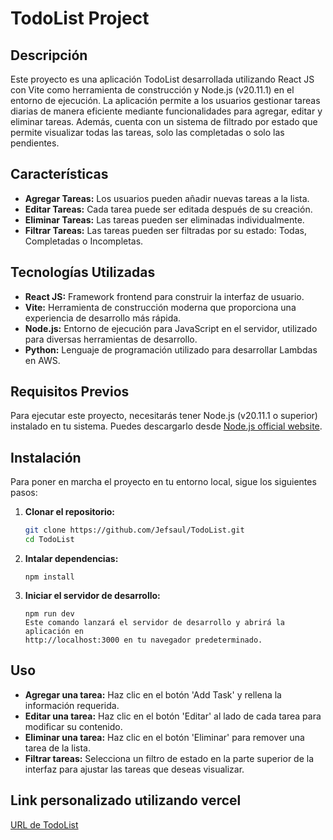 # TodoList Project

## Descripción
Este proyecto es una aplicación TodoList desarrollada utilizando React JS con Vite como herramienta de construcción y Node.js (v20.11.1) en el entorno de ejecución. La aplicación permite a los usuarios gestionar tareas diarias de manera eficiente mediante funcionalidades para agregar, editar y eliminar tareas. Además, cuenta con un sistema de filtrado por estado que permite visualizar todas las tareas, solo las completadas o solo las pendientes.

## Características
- **Agregar Tareas:** Los usuarios pueden añadir nuevas tareas a la lista.
- **Editar Tareas:** Cada tarea puede ser editada después de su creación.
- **Eliminar Tareas:** Las tareas pueden ser eliminadas individualmente.
- **Filtrar Tareas:** Las tareas pueden ser filtradas por su estado: Todas, Completadas o Incompletas.

## Tecnologías Utilizadas 
- **React JS:** Framework frontend para construir la interfaz de usuario.
- **Vite:** Herramienta de construcción moderna que proporciona una experiencia de desarrollo más rápida.
- **Node.js:** Entorno de ejecución para JavaScript en el servidor, utilizado para diversas herramientas de desarrollo.
- **Python:** Lenguaje de programación utilizado para desarrollar Lambdas en AWS.
  
## Requisitos Previos
Para ejecutar este proyecto, necesitarás tener Node.js (v20.11.1 o superior) instalado en tu sistema. Puedes descargarlo desde [Node.js official website](https://nodejs.org/).

## Instalación
Para poner en marcha el proyecto en tu entorno local, sigue los siguientes pasos:

1. **Clonar el repositorio:**
   ```bash
   git clone https://github.com/Jefsaul/TodoList.git
   cd TodoList
2. **Intalar dependencias:**
    ```
    npm install
3. **Iniciar el servidor de desarrollo:**
    ```
    npm run dev
    Este comando lanzará el servidor de desarrollo y abrirá la aplicación en 
    http://localhost:3000 en tu navegador predeterminado.

## Uso
- **Agregar una tarea:** Haz clic en el botón 'Add Task' y rellena la información requerida.
- **Editar una tarea:** Haz clic en el botón 'Editar' al lado de cada tarea para modificar su contenido.
- **Eliminar una tarea:** Haz clic en el botón 'Eliminar' para remover una tarea de la lista.
- **Filtrar tareas:** Selecciona un filtro de estado en la parte superior de la interfaz para ajustar las tareas que deseas visualizar.

## Link personalizado utilizando vercel
[URL de TodoList](https://todo-list-five-khaki-75.vercel.app/)
